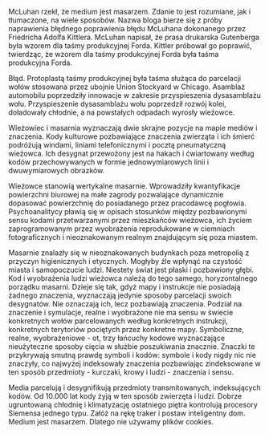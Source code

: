 McLuhan rzekł, że medium jest masarzem. Zdanie to jest rozumiane, jak i tłumaczone, na wiele sposobów. Nazwa bloga bierze się z próby naprawienia błędnego poprawienia błędu McLuhana dokonanego przez Friedricha Adolfa Kittlera. McLuhan napisał, że prasa drukarska Gutenberga była wzorem dla taśmy produkcyjnej Forda. Kittler próbował go poprawić, twierdząc, że wzorem dla taśmy produkcyjnej Forda była taśma produkcyjna Forda. 

Błąd. Protoplastą taśmy produkcyjnej była taśma służąca do parcelacji wołów stosowana przez ubojnie Union Stockyard w Chicago. Asamblaż automobilu poprzedziły innowacje w zakresie przyspieszenia dysasamblażu wołu. Przyspieszenie dysasamblażu wołu poprzedził rozwój kolei, doładowały chłodnie, a na powstałych odpadach wyrosły wieżowce.

Wieżowiec i masarnia wyznaczają dwie skrajne pozycje na mapie mediów i znaczenia. Kody kulturowe pozbawiające znaczenia zwierząta i ich śmierć podróżują windami, liniami telefonicznymi i pocztą pneumatyczną wieżowca. Ich desygnat przewożony jest na hakach i ćwiartowany według kodów przechowywanych w formie jednowymiarowych linii i dwuwymiarowych obrazków. 

Wieżowce stanowią wertykalne masarnie. Wprowadziły kwantyfikacje powierzchni biurowej na małe zagrody pozwalające dynamicznie dopasować powierzchnię do posiadanego przez pracodawcę pogłowia. Psychoanalitycy pławią się w opisach stosunków między pozbawionymi sensu kodami przetwarzanymi przez mieszkańców wieżowca, ich życiem zaprogramowanym przez wyobrażenia reprodukowane w ciemniach fotograficznych i nieoznakowanym realnym znajdującym się poza miastem. 

Masarnie znalazły się w nieoznakowanych budynkach poza metropolią z przyczyn higienicznych i etycznych. Mogłyby źle wpłynąć na czystość miasta i samopoczucie ludzi. Niestety świat jest płaski i pozbawiony głębi. Kod i wyobrażenia ludzi wieżowca należą do tego samego, horyzontalnego porządku masarni. Dzieje się tak, gdyż mapy i instrukcje nie posiadają żadnego znaczenia, wyznaczają jedynie sposoby parcelacji swoich desygnatów. Nie oznaczają ich, lecz pozbawiają znaczenia. Podział na znaczenie i symulacje, realne i wyobrażone nie ma sensu w świecie konkretnych wołów parcelowanych według konkretnych instrukcji, konkretnych terytoriów pociętych przez konkretne mapy. Symboliczne, realne, wyobrażeniowe - ot, trzy łańcuchy kodowe wyznaczające nieużyteczne sposoby cięcia w służbie poszukiwania znacznie. Znaczki te przykrywają smutną prawdę symboli i kodów: symbole i kody nigdy nic nie znaczyły, co najwyżej indeksowały znaczenia pozbawiając zindeksowane w ten sposób przedmioty - kurczaki, krowy i ludzi - znaczenia i sensu. 

Media parcelują i desygnifikują przedmioty transmitowanych, indeksujących kodów. Od 10.000 lat kody żyją w ten sposób zwierzęta i ludzi. Dobrze ugruntowaną chłodnię i klimatyzację ostatniego piętra kontrolują procesory Siemensa jednego typu. 
Załóż na rękę traker i postaw inteligentny dom. Medium jest masarzem. 
Dlatego nie używamy plików cookies.

